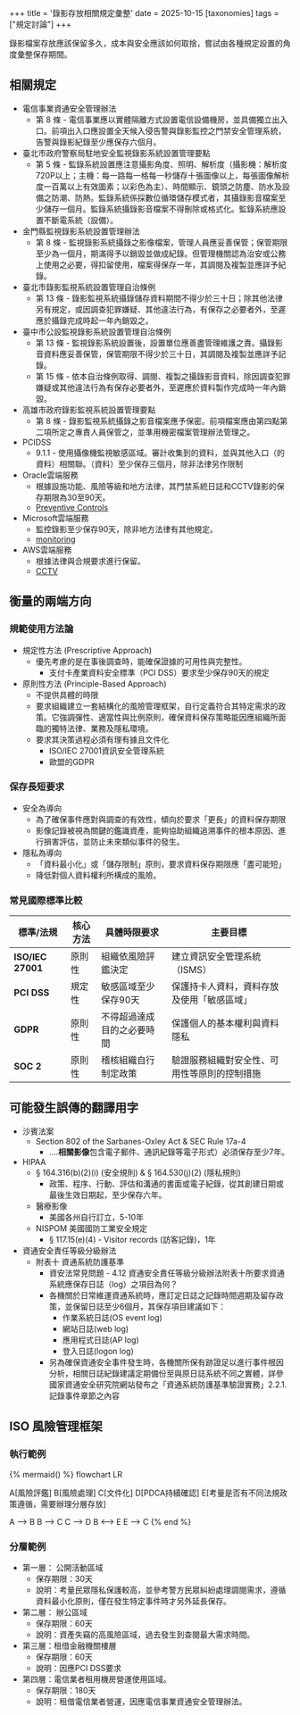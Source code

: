 +++
title = '錄影存放相關規定彙整'
date = 2025-10-15
[taxonomies]
tags = ["規定討論"]
+++

錄影檔案存放應該保留多久，成本與安全應該如何取捨，嘗試由各種規定設置的角度彙整保存期間。
<!-- more -->

## 相關規定

- 電信事業資通安全管理辦法
  - 第 8 條 - 電信事業應以實體隔離方式設置電信設備機房，並具備獨立出入口。前項出入口應設置全天候入侵告警與錄影監控之門禁安全管理系統，告警與錄影紀錄至少應保存六個月。
- 臺北市政府警察局駐地安全監視錄影系統設置管理要點
  - 第 5 條 - 監錄系統設置應注意攝影角度、照明、解析度（攝影機：解析度720P以上；主機：每一路每一格每一秒儲存十張圖像以上，每張圖像解析度一百萬以上有效圖素；以彩色為主）、時間顯示、鏡頭之防塵、防水及設備之防潮、防熱。監錄系統係採數位循環儲存模式者，其攝錄影音檔案至少儲存一個月。監錄系統攝錄影音檔案不得刪除或格式化。監錄系統應設置不斷電系統（設備）。
- 金門縣監視錄影系統設置管理辦法
  - 第 8 條 - 監視錄影系統攝錄之影像檔案，管理人員應妥善保管；保管期限至少為一個月，期滿得予以銷毀並做成紀錄。但管理機關認為治安或公務上使用之必要，得扣留使用，檔案得保存一年，其調閱及複製並應詳予紀錄。
- 臺北市錄影監視系統設置管理自治條例
  - 第 13 條 - 錄影監視系統攝錄儲存資料期間不得少於三十日；除其他法律另有規定，或因調查犯罪嫌疑、其他違法行為，有保存之必要者外，至遲應於攝錄完成時起一年內銷毀之。
- 臺中市公設監視錄影系統設置管理自治條例
  - 第 13 條 - 監視錄影系統設置後，設置單位應善盡管理維護之責。攝錄影音資料應妥善保管，保管期限不得少於三十日，其調閱及複製並應詳予記錄。
  - 第 15 條 - 依本自治條例取得、調閱、複製之攝錄影音資料，除因調查犯罪嫌疑或其他違法行為有保存必要者外，至遲應於資料製作完成時一年內銷毀。
- 高雄市政府錄影監視系統設置管理要點
  - 第 8 條 - 錄影監視系統攝錄之影音檔案應予保密。前項檔案應由第四點第二項所定之專責人員保管之，並準用機密檔案管理辦法管理之。
- PCIDSS
  - 9.1.1 -  使用攝像機監視敏感區域。審計收集到的資料，並與其他入口（的資料）相關聯。（資料）至少保存三個月，除非法律另作限制
- Oracle雲端服務
  - 根據設施功能、風險等級和地方法律，其門禁系統日誌和CCTV錄影的保存期限為30至90天。
  - [Preventive Controls](https://www.oracle.com/corporate/security-practices/corporate/physical-environmental/)
- Microsoft雲端服務
  - 監控錄影至少保存90天，除非地方法律有其他規定。
  - [monitoring](https://learn.microsoft.com/en-us/compliance/assurance/assurance-datacenter-physical-access-security)
- AWS雲端服務
  - 根據法律與合規要求進行保留。
  - [CCTV](https://aws.amazon.com/tw/trust-center/data-center/our-controls/) 


## 衡量的兩端方向

### 規範使用方法論

- 規定性方法 (Prescriptive Approach)
  - 優先考慮的是在事後調查時，能確保證據的可用性與完整性。
    - 支付卡產業資料安全標準（PCI DSS）要求至少保存90天的規定
- 原則性方法 (Principle-Based Approach)
  - 不提供具體的時限
  - 要求組織建立一套結構化的風險管理框架，自行定義符合其特定需求的政策。它強調彈性、適當性與比例原則，確保資料保存策略能因應組織所面臨的獨特法律、業務及隱私環境。
  - 要求其決策過程必須有理有據且文件化
    - ISO/IEC 27001資訊安全管理系統
    - 歐盟的GDPR

### 保存長短要求

- 安全為導向
  - 為了確保事件應對與調查的有效性，傾向於要求「更長」的資料保存期限
  - 影像記錄被視為關鍵的鑑識資產，能夠協助組織追溯事件的根本原因、進行損害評估，並防止未來類似事件的發生。
- 隱私為導向
  - 「資料最小化」或「儲存限制」原則，要求資料保存期限應「盡可能短」
  - 降低對個人資料權利所構成的風險。

### 常見國際標準比較

| 標準/法規         | 核心方法 | 具體時限要求            | 主要目標                      |
| ----------------- | -------- |-------------------|---------------------------|
| **ISO/IEC 27001** | 原則性   | 組織依風險評鑑決定         | 建立資訊安全管理系統（ISMS）          |
| **PCI DSS**       | 規定性   | 敏感區域至少保存90天       | 保護持卡人資料，資料存放及使用「敏感區域」 |
| **GDPR**          | 原則性   | 不得超過達成目的之必要時間     | 保護個人的基本權利與資料隱私            |
| **SOC 2**         | 原則性   | 稽核組織自行制定政策        | 驗證服務組織對安全性、可用性等原則的控制措施    |

## 可能發生誤傳的翻譯用字

- 沙賓法案
  - Section 802 of the Sarbanes-Oxley Act & SEC Rule 17a-4
    - ....**相關影像**包含電子郵件、通訊紀錄等電子形式）必須保存至少7年。
- HIPAA
  - § 164.316(b)(2)(i) (安全規則) & § 164.530(j)(2) (隱私規則)
    - 政策、程序、行動、評估和溝通的書面或電子紀錄，從其創建日期或最後生效日期起，至少保存六年。
  - 醫療影像
    - 美國各州自行訂立，5-10年
  - NISPOM 美國國防工業安全規定
    - § 117.15(e)(4) - Visitor records (訪客記錄)，1年
- 資通安全責任等級分級辦法
  - 附表十 資通系統防護基準
    - 資安法常見問題 - 4.12 資通安全責任等級分級辦法附表十所要求資通系統應保存日誌（log）之項目為何？
    - 各機關於日常維運資通系統時，應訂定日誌之記錄時間週期及留存政策，並保留日誌至少6個月，其保存項目建議如下：
      - 作業系統日誌(OS event log)
      - 網站日誌(web log)
      - 應用程式日誌(AP log)
      - 登入日誌(logon log)
    - 另為確保資通安全事件發生時，各機關所保有跡證足以進行事件根因分析，相關日誌紀錄建議定期備份至與原日誌系統不同之實體，詳參國家資通安全研究院網站發布之「資通系統防護基準驗證實務」2.2.1.記錄事件章節之內容

## ISO 風險管理框架

### 執行範例
{% mermaid() %}
flowchart LR

A[風險評鑑]
B[風險處理]
C[文件化]
D[PDCA持續確認]
E[考量是否有不同法規政策遵循，需要辦理分層存放]

A --> B
B --> C
C --> D
B <--> E
E --> C
{% end %}

### 分層範例

- 第一層： 公開活動區域
  - 保存期限：30天
  - 說明：考量民眾隱私保護較高，並參考警方民眾糾紛處理調閱需求，遵循資料最小化原則，僅在發生特定事件時才另外延長保存。
- 第二層： 辦公區域
  - 保存期限：60天
  - 說明：資產失竊的高風險區域，過去發生到查閱最大需求時間。
- 第三層：租借金融機關樓層
  - 保存期限：60天
  - 說明：因應PCI DSS要求
- 第四層：電信業者租用機房營運使用區域。
  - 保存期限：180天
  - 說明：租借電信業者營運，因應電信事業資通安全管理辦法。